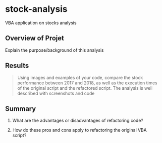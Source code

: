 # stock-analysis
VBA application on stocks analysis
## Overview of Projet
Explain the purpose/background of this analysis



## Results
> Using images and examples of your code, compare the stock performance between 2017 and 2018, as well as the execution times of the original script and the refactored script. The analysis is well described with screenshots and code





## Summary 
1. What are the advantages or disadvantages of refactoring code?


2. How do these pros and cons apply to refactoring the original VBA script?

